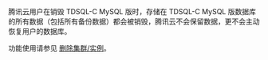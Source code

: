 
腾讯云用户在销毁 TDSQL-C MySQL 版时，存储在 TDSQL-C MySQL 版数据库的所有数据（包括所有备份数据）都会被销毁，腾讯云不会保留数据，更不会主动恢复用户的数据库。

功能使用请参见 [删除集群/实例](https://cloud.tencent.com/document/product/1003/59434)。
